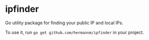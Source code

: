 # ipfinder

Go utility package for finding your public IP and local IPs.

To use it, run `go get github.com/hermannm/ipfinder` in your project.
